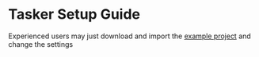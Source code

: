 Tasker Setup Guide
==================
[project]: https://raw.githubusercontent.com/bstrebel/pimatic-phone/master/assets/Pimatic.prj.xml

Experienced users may just download and import the [example project](Pimatic.prj.xml)
and change the settings